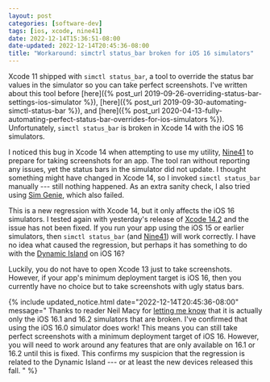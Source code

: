 ```yaml
---
layout: post
categories: [software-dev]
tags: [ios, xcode, nine41]
date: 2022-12-14T15:36:51-08:00
date-updated: 2022-12-14T20:45:36-08:00
title: "Workaround: simctrl status_bar broken for iOS 16 simulators"
---
```


Xcode 11 shipped with `simctl status_bar`, a tool to override the status bar values in the simulator so you can take perfect screenshots. I've written about this tool before [here]({% post_url 2019-09-26-overriding-status-bar-settings-ios-simulator %}), [here]({% post_url 2019-09-30-automating-simctl-status-bar %}), and [here]({% post_url 2020-04-13-fully-automating-perfect-status-bar-overrides-for-ios-simulators %}). Unfortunately, `simctl status_bar` is broken in Xcode 14 with the iOS 16 simulators.

<!--excerpt-->

I noticed this bug in Xcode 14 when attempting to use my utility, [Nine41](https://github.com/jessesquires/nine41) to prepare for taking screenshots for an app. The tool ran without reporting any issues, yet the status bars in the simulator did not update. I thought something might have changed in Xcode 14, so I invoked `simctl status_bar` manually --- still nothing happened. As an extra sanity check, I also tried using [Sim Genie](https://simgenie.app), which also failed.

This is a new regression with Xcode 14, but it only affects the iOS 16 simulators. I tested again with yesterday's release of [Xcode 14.2](https://developer.apple.com/documentation/xcode-release-notes/xcode-14_2-release-notes) and the issue has not been fixed. If you run your app using the iOS 15 or earlier simulators, then `simctl status_bar` (and [Nine41](https://github.com/jessesquires/nine41)) will work correctly. I have no idea what caused the regression, but perhaps it has something to do with the [Dynamic Island](https://developer.apple.com/documentation/widgetkit/dynamicisland) on iOS 16?

Luckily, you do not have to open Xcode 13 just to take screenshots. However, if your app's minimum deployment target is iOS 16, then you currently have no choice but to take screenshots with ugly status bars.

{% include updated_notice.html
date="2022-12-14T20:45:36-08:00"
message="
Thanks to reader Neil Macy for [letting me know](https://mastodon.social/@neilgmacy/109515484181675167) that it is actually only the iOS 16.1 and 16.2 simulators that are broken. I've confirmed that using the iOS 16.0 simulator does work! This means you can still take perfect screenshots with a minimum deployment target of iOS 16. However, you will need to work around any features that are only available on 16.1 or 16.2 until this is fixed. This confirms my suspicion that the regression is related to the Dynamic Island --- or at least the new devices released this fall.
" %}
